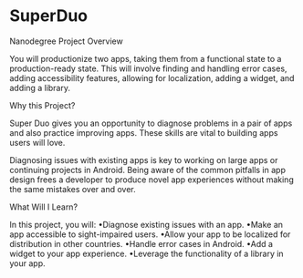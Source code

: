 # SuperDuo
Nanodegree
Project Overview

You will productionize two apps, taking them from a functional state to a production-ready state. This will involve finding and handling error cases, adding accessibility features, allowing for localization, adding a widget, and adding a library. 

Why this Project?

Super Duo gives you an opportunity to diagnose problems in a pair of apps and also practice improving apps. These skills are vital to building apps users will love. 

Diagnosing issues with existing apps is key to working on large apps or continuing projects in Android. Being aware of the common pitfalls in app design frees a developer to produce novel app experiences without making the same mistakes over and over. 

What Will I Learn?

In this project, you will: 
•Diagnose existing issues with an app. 
•Make an app accessible to sight-impaired users.
•Allow your app to be localized for distribution in other countries. 
•Handle error cases in Android. 
•Add a widget to your app experience.
•Leverage the functionality of a library in your app.
